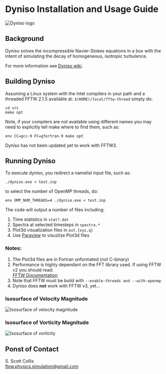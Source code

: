 # Dyniso Installation and Usage Guide

![Dyniso logo](https://github.com/sscollis/dyniso/blob/master/docs/dyniso-logo.png)

## Background

Dyniso solves the incompressible Navier-Stokes equations in a box
with the intent of simulating the decay of homogeneous, isotropic 
turbulence.

For more information see [Dyniso wiki](https://github.com/sscollis/dyniso/wiki).

## Building Dyniso

Assuming a Linux system with the Intel compilers in your path
and a threaded FFTW 2.1.5 available at:  `$(HOME)/local/fftw-thread`
simply do:

    cd src
    make opt

Note, if your compilers are not available using different names you may 
need to explicitly tell make where to find them, such as:

    env CC=gcc-9 FC=gfortran-9 make opt

Dyniso has not been updated yet to work with FFTW3.

## Running Dyniso

To execute dyniso, you redirect a namelist input file, such as:

    ./dyniso.exe < test.inp

to select the number of OpenMP threads, do:

    env OMP_NUM_THREADS=4 ./dyniso.exe < test.inp

The code will output a number of files including:

  1. Time statistics in `stat?.dat`
  2. Spectra at selected timesteps in `spectra.*`
  3. Plot3d visualization files in `out.{xyz,q}`
  4. Use [Paraview](https://www.paraview.org) to visuzlize Plot3d files

### Notes:
  1. The Plot3d files are in Fortran unformated (not C-binary)
  2. Performance is highly dependant on the FFT library used.
     If using FFTW v2 you should read:  
     [FFTW Documentation](http://www.fftw.org/fftw2_doc/fftw_6.html)
  3. Note that FFTW must be build with `--enable-threads and
     --with-openmp`
  4. Dyniso does **not** work with FFTW v3, yet...

### Isosurface of Velocity Magnitude 
![Isosurface of velocity magnitude](https://github.com/sscollis/dyniso/blob/master/docs/homo-iso-mag.png)


### Isosurface of Vorticity Magnitude
![Isosurface of vorticity](https://github.com/sscollis/dyniso/blob/master/docs/homo-iso-vort.png)

## Ponst of Contact

S. Scott Collis\
flow.physics.simulation@gmail.com

